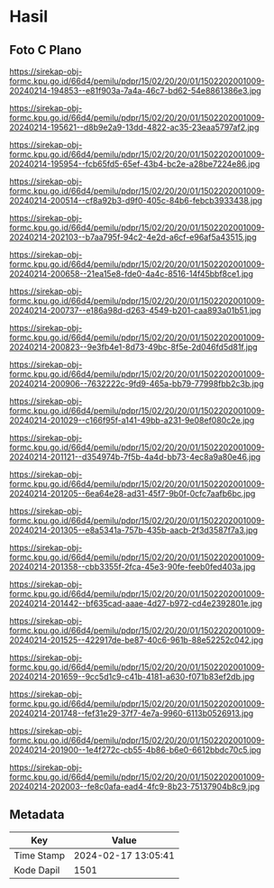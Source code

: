 # Hasil

## Foto C Plano

https://sirekap-obj-formc.kpu.go.id/66d4/pemilu/pdpr/15/02/20/20/01/1502202001009-20240214-194853--e81f903a-7a4a-46c7-bd62-54e8861386e3.jpg

https://sirekap-obj-formc.kpu.go.id/66d4/pemilu/pdpr/15/02/20/20/01/1502202001009-20240214-195621--d8b9e2a9-13dd-4822-ac35-23eaa5797af2.jpg

https://sirekap-obj-formc.kpu.go.id/66d4/pemilu/pdpr/15/02/20/20/01/1502202001009-20240214-195954--fcb65fd5-65ef-43b4-bc2e-a28be7224e86.jpg

https://sirekap-obj-formc.kpu.go.id/66d4/pemilu/pdpr/15/02/20/20/01/1502202001009-20240214-200514--cf8a92b3-d9f0-405c-84b6-febcb3933438.jpg

https://sirekap-obj-formc.kpu.go.id/66d4/pemilu/pdpr/15/02/20/20/01/1502202001009-20240214-202103--b7aa795f-94c2-4e2d-a6cf-e96af5a43515.jpg

https://sirekap-obj-formc.kpu.go.id/66d4/pemilu/pdpr/15/02/20/20/01/1502202001009-20240214-200658--21ea15e8-fde0-4a4c-8516-14f45bbf8ce1.jpg

https://sirekap-obj-formc.kpu.go.id/66d4/pemilu/pdpr/15/02/20/20/01/1502202001009-20240214-200737--e186a98d-d263-4549-b201-caa893a01b51.jpg

https://sirekap-obj-formc.kpu.go.id/66d4/pemilu/pdpr/15/02/20/20/01/1502202001009-20240214-200823--9e3fb4e1-8d73-49bc-8f5e-2d046fd5d81f.jpg

https://sirekap-obj-formc.kpu.go.id/66d4/pemilu/pdpr/15/02/20/20/01/1502202001009-20240214-200906--7632222c-9fd9-465a-bb79-77998fbb2c3b.jpg

https://sirekap-obj-formc.kpu.go.id/66d4/pemilu/pdpr/15/02/20/20/01/1502202001009-20240214-201029--c166f95f-a141-49bb-a231-9e08ef080c2e.jpg

https://sirekap-obj-formc.kpu.go.id/66d4/pemilu/pdpr/15/02/20/20/01/1502202001009-20240214-201121--d354974b-7f5b-4a4d-bb73-4ec8a9a80e46.jpg

https://sirekap-obj-formc.kpu.go.id/66d4/pemilu/pdpr/15/02/20/20/01/1502202001009-20240214-201205--6ea64e28-ad31-45f7-9b0f-0cfc7aafb6bc.jpg

https://sirekap-obj-formc.kpu.go.id/66d4/pemilu/pdpr/15/02/20/20/01/1502202001009-20240214-201305--e8a5341a-757b-435b-aacb-2f3d3587f7a3.jpg

https://sirekap-obj-formc.kpu.go.id/66d4/pemilu/pdpr/15/02/20/20/01/1502202001009-20240214-201358--cbb3355f-2fca-45e3-90fe-feeb0fed403a.jpg

https://sirekap-obj-formc.kpu.go.id/66d4/pemilu/pdpr/15/02/20/20/01/1502202001009-20240214-201442--bf635cad-aaae-4d27-b972-cd4e2392801e.jpg

https://sirekap-obj-formc.kpu.go.id/66d4/pemilu/pdpr/15/02/20/20/01/1502202001009-20240214-201525--422917de-be87-40c6-961b-88e52252c042.jpg

https://sirekap-obj-formc.kpu.go.id/66d4/pemilu/pdpr/15/02/20/20/01/1502202001009-20240214-201659--9cc5d1c9-c41b-4181-a630-f071b83ef2db.jpg

https://sirekap-obj-formc.kpu.go.id/66d4/pemilu/pdpr/15/02/20/20/01/1502202001009-20240214-201748--fef31e29-37f7-4e7a-9960-6113b0526913.jpg

https://sirekap-obj-formc.kpu.go.id/66d4/pemilu/pdpr/15/02/20/20/01/1502202001009-20240214-201900--1e4f272c-cb55-4b86-b6e0-6612bbdc70c5.jpg

https://sirekap-obj-formc.kpu.go.id/66d4/pemilu/pdpr/15/02/20/20/01/1502202001009-20240214-202003--fe8c0afa-ead4-4fc9-8b23-75137904b8c9.jpg


## Metadata

| Key        | Value               |
| ---------- | ------------------- |
| Time Stamp | 2024-02-17 13:05:41 |
| Kode Dapil | 1501                |



